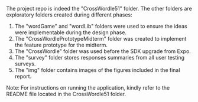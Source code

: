 The project repo is indeed the "CrossWordle51" folder. The other folders are exploratory folders created during different phases:
1. The "wordGame" and "wordLib" folders were used to ensure the ideas were implementable during the design phase.
2. The "CrossWordlePrototypeMidterm" folder was created to implement the feature prototype for the midterm.
3. The "CrossWordle" folder was used before the SDK upgrade from Expo.
4. The "survey" folder stores responses summaries from all user testing surveys.
5. The "img" folder contains images of the figures included in the final report.

Note: For instructions on running the application, kindly refer to the README file located in the CrossWordle51 folder.
